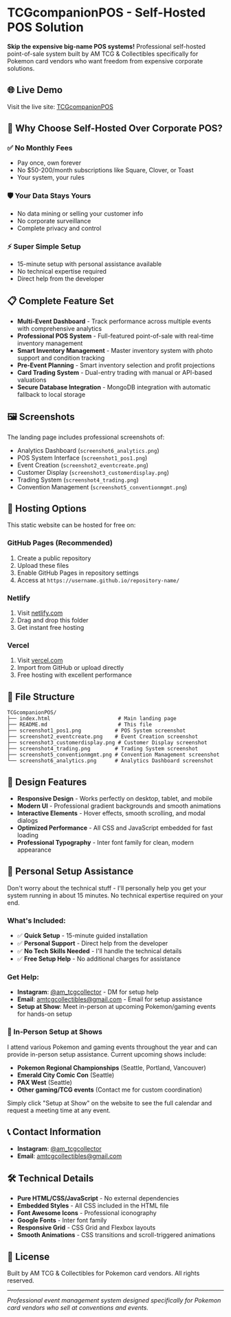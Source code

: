 # TCGcompanionPOS - Self-Hosted POS Solution

**Skip the expensive big-name POS systems!** Professional self-hosted point-of-sale system built by AM TCG & Collectibles specifically for Pokemon card vendors who want freedom from expensive corporate solutions.

## 🌐 Live Demo

Visit the live site: [TCGcompanionPOS](https://stcroix1414.github.io/TCGcompanionPOS/)

## 🚀 Why Choose Self-Hosted Over Corporate POS?

### ✅ **No Monthly Fees**
- Pay once, own forever
- No $50-200/month subscriptions like Square, Clover, or Toast
- Your system, your rules

### 🛡️ **Your Data Stays Yours**
- No data mining or selling your customer info
- No corporate surveillance
- Complete privacy and control

### ⚡ **Super Simple Setup**
- 15-minute setup with personal assistance available
- No technical expertise required
- Direct help from the developer

## 📋 Complete Feature Set

- **Multi-Event Dashboard** - Track performance across multiple events with comprehensive analytics
- **Professional POS System** - Full-featured point-of-sale with real-time inventory management
- **Smart Inventory Management** - Master inventory system with photo support and condition tracking
- **Pre-Event Planning** - Smart inventory selection and profit projections
- **Card Trading System** - Dual-entry trading with manual or API-based valuations
- **Secure Database Integration** - MongoDB integration with automatic fallback to local storage

## 🖼️ Screenshots

The landing page includes professional screenshots of:
- Analytics Dashboard (`screenshot6_analytics.png`)
- POS System Interface (`screenshot1_pos1.png`)
- Event Creation (`screenshot2_eventcreate.png`)
- Customer Display (`screenshot3_customerdisplay.png`)
- Trading System (`screenshot4_trading.png`)
- Convention Management (`screenshot5_conventionmgmt.png`)

## 🚀 Hosting Options

This static website can be hosted for free on:

### GitHub Pages (Recommended)
1. Create a public repository
2. Upload these files
3. Enable GitHub Pages in repository settings
4. Access at `https://username.github.io/repository-name/`

### Netlify
1. Visit [netlify.com](https://netlify.com)
2. Drag and drop this folder
3. Get instant free hosting

### Vercel
1. Visit [vercel.com](https://vercel.com)
2. Import from GitHub or upload directly
3. Free hosting with excellent performance

## 📁 File Structure

```
TCGcompanionPOS/
├── index.html                      # Main landing page
├── README.md                       # This file
├── screenshot1_pos1.png           # POS System screenshot
├── screenshot2_eventcreate.png    # Event Creation screenshot
├── screenshot3_customerdisplay.png # Customer Display screenshot
├── screenshot4_trading.png        # Trading System screenshot
├── screenshot5_conventionmgmt.png # Convention Management screenshot
└── screenshot6_analytics.png      # Analytics Dashboard screenshot
```

## 🎨 Design Features

- **Responsive Design** - Works perfectly on desktop, tablet, and mobile
- **Modern UI** - Professional gradient backgrounds and smooth animations
- **Interactive Elements** - Hover effects, smooth scrolling, and modal dialogs
- **Optimized Performance** - All CSS and JavaScript embedded for fast loading
- **Professional Typography** - Inter font family for clean, modern appearance

## 🤝 Personal Setup Assistance

Don't worry about the technical stuff - I'll personally help you get your system running in about 15 minutes. No technical expertise required on your end.

### What's Included:
- ✅ **Quick Setup** - 15-minute guided installation
- ✅ **Personal Support** - Direct help from the developer
- ✅ **No Tech Skills Needed** - I'll handle the technical details
- ✅ **Free Setup Help** - No additional charges for assistance

### Get Help:
- **Instagram**: [@am_tcgcollector](https://instagram.com/am_tcgcollector) - DM for setup help
- **Email**: amtcgcollectibles@gmail.com - Email for setup assistance
- **Setup at Show**: Meet in-person at upcoming Pokemon/gaming events for hands-on setup

### 📅 In-Person Setup at Shows

I attend various Pokemon and gaming events throughout the year and can provide in-person setup assistance. Current upcoming shows include:

- **Pokemon Regional Championships** (Seattle, Portland, Vancouver)
- **Emerald City Comic Con** (Seattle)
- **PAX West** (Seattle)
- **Other gaming/TCG events** (Contact me for custom coordination)

Simply click "Setup at Show" on the website to see the full calendar and request a meeting time at any event.

## 📞 Contact Information

- **Instagram**: [@am_tcgcollector](https://instagram.com/am_tcgcollector)
- **Email**: amtcgcollectibles@gmail.com

## 🛠️ Technical Details

- **Pure HTML/CSS/JavaScript** - No external dependencies
- **Embedded Styles** - All CSS included in the HTML file
- **Font Awesome Icons** - Professional iconography
- **Google Fonts** - Inter font family
- **Responsive Grid** - CSS Grid and Flexbox layouts
- **Smooth Animations** - CSS transitions and scroll-triggered animations

## 📄 License

Built by AM TCG & Collectibles for Pokemon card vendors. All rights reserved.

---

*Professional event management system designed specifically for Pokemon card vendors who sell at conventions and events.*
